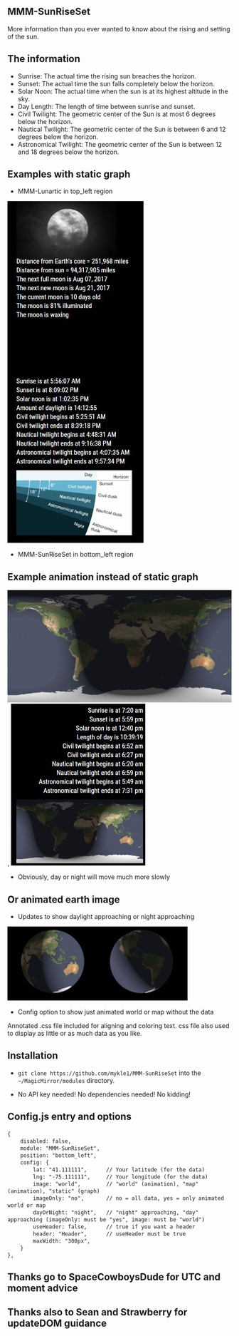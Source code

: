 ## MMM-SunRiseSet

More information than you ever wanted to know about the rising and setting of the sun.

## The information 

* Sunrise: The actual time the rising sun breaches the horizon.
* Sunset: The actual time the sun falls completely below the horizon.
* Solar Noon: The actual time when the sun is at its highest altitude in the sky.
* Day Length: The length of time between sunrise and sunset.
* Civil Twilight: The geometric center of the Sun is at most 6 degrees below the horizon.
* Nautical Twilight: The geometric center of the Sun is between 6 and 12 degrees below the horizon.
* Astronomical Twilight: The geometric center of the Sun is between 12 and 18 degrees below the horizon.

## Examples with static graph

* MMM-Lunartic in top_left region

![](pix/1.JPG)

* MMM-SunRiseSet in bottom_left region

## Example animation instead of static graph

![](pix/1.gif), ![](pix/11.JPG)
* Obviously, day or night will move much more slowly

## Or animated earth image
* Updates to show daylight approaching or night approaching

![](pix/cc.JPG)

* Config option to show just animated world or map without the data

Annotated .css file included for aligning and coloring text. 
css file also used to display as little or as much data as you like.

## Installation

* `git clone https://github.com/mykle1/MMM-SunRiseSet` into the `~/MagicMirror/modules` directory.

* No API key needed! No dependencies needed! No kidding!


## Config.js entry and options

    {
		disabled: false,
		module: "MMM-SunRiseSet",
		position: "bottom_left",
		config: {
			lat: "41.111111",      // Your latitude (for the data)
			lng: "-75.111111",     // Your longitude (for the data)
			image: "world",        // "world" (animation), "map" (animation), "static" (graph)
			imageOnly: "no",       // no = all data, yes = only animated world or map
			dayOrNight: "night",   // "night" approaching, "day" approaching (imageOnly: must be "yes", image: must be "world") 
			useHeader: false,      // true if you want a header
			header: "Header",      // useHeader must be true
			maxWidth: "300px",
        }
    },
	

## Thanks go to SpaceCowboysDude for UTC and moment advice
## Thanks also to Sean and Strawberry for updateDOM guidance

